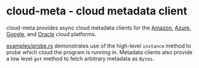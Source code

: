 # cloud-meta - cloud metadata client

cloud-meta provides async cloud metadata clients for the
[Amazon][amazon], [Azure][azure], [Google][google], and
[Oracle][oracle] cloud platforms.

[examples/probe.rs](examples/probe.rs) demonstrates use of the
high-level `instance` method to probe which cloud the program is
running in. Metadata clients also provide a low level `get` method to
fetch arbitrary metadata as `Bytes`.

[amazon]: https://docs.aws.amazon.com/AWSEC2/latest/UserGuide/ec2-instance-metadata.html
[azure]:  https://docs.microsoft.com/en-us/azure/virtual-machines/linux/instance-metadata-service
[google]: https://cloud.google.com/compute/docs/metadata/
[oracle]: https://docs.oracle.com/en-us/iaas/Content/Compute/Tasks/gettingmetadata.htm
